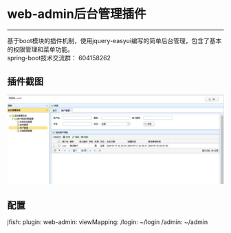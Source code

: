 # web-admin后台管理插件
------
基于boot模块的插件机制，使用jquery-easyui编写的简单后台管理，包含了基本的权限管理和菜单功能。   
spring-boot技术交流群：  604158262

## 插件截图
![web-admin1](doc/web-admin1.jpg)

## 配置
jfish: 
    plugin: 
        web-admin: 
            viewMapping: 
                /login: ~/login
                /admin: ~/admin